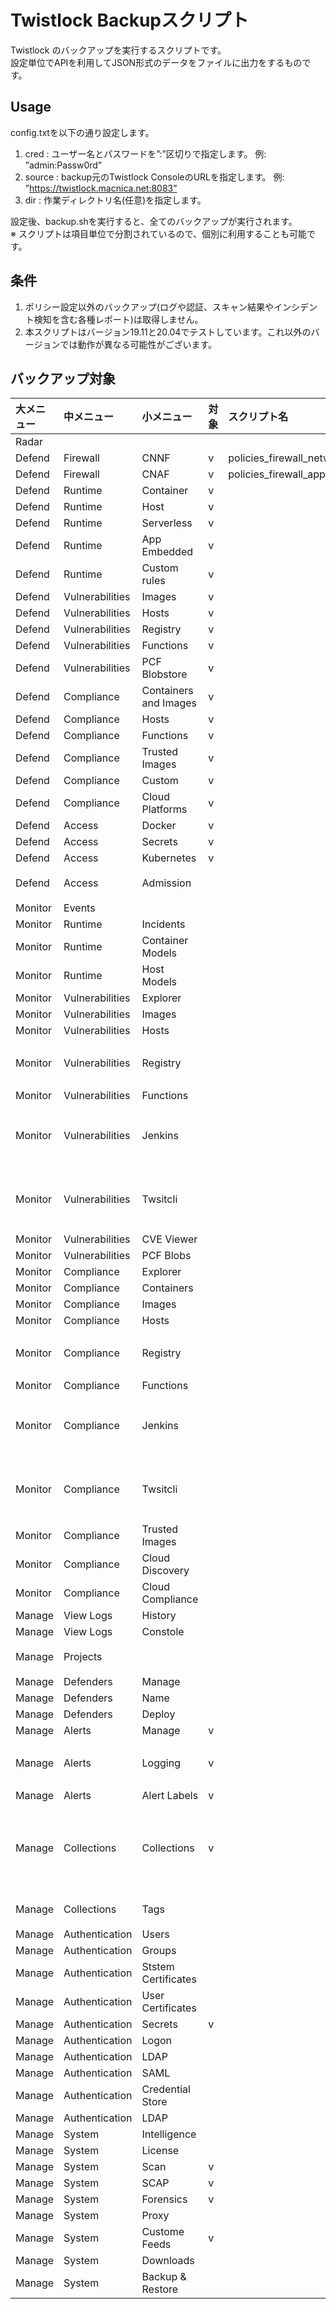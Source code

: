 # Twistlock Backupスクリプト

Twistlock のバックアップを実行するスクリプトです。  
設定単位でAPIを利用してJSON形式のデータをファイルに出力をするものです。

## Usage
config.txtを以下の通り設定します。

1. cred : ユーザー名とパスワードを”:”区切りで指定します。 例: ”admin:Passw0rd” 
2. source : backup元のTwistlock ConsoleのURLを指定します。 例: ”https://twistlock.macnica.net:8083”
3. dir : 作業ディレクトリ名(任意)を指定します。

設定後、backup.shを実行すると、全てのバックアップが実行されます。  
※ スクリプトは項目単位で分割されているので、個別に利用することも可能です。

## 条件
1. ポリシー設定以外のバックアップ(ログや認証、スキャン結果やインシデント検知を含む各種レポート)は取得しません。
2. 本スクリプトはバージョン19.11と20.04でテストしています。これ以外のバージョンでは動作が異なる可能性がございます。

## バックアップ対象

|大メニュー|中メニュー|小メニュー|対象|スクリプト名|備考|
|:---|:---|:---|---|:---|:---|
|Radar||||||
|Defend|Firewall|CNNF|v|policies_firewall_network.sh||
|Defend|Firewall|CNAF|v|policies_firewall_app.sh||
|Defend|Runtime|Container|v|||
|Defend|Runtime|Host|v|||
|Defend|Runtime|Serverless|v|||
|Defend|Runtime|App Embedded|v|||
|Defend|Runtime|Custom rules|v|||
|Defend|Vulnerabilities|Images|v|||
|Defend|Vulnerabilities|Hosts|v|||
|Defend|Vulnerabilities|Registry|v|||
|Defend|Vulnerabilities|Functions|v|||
|Defend|Vulnerabilities|PCF Blobstore|v|||
|Defend|Compliance|Containers and Images|v|||
|Defend|Compliance|Hosts|v|||
|Defend|Compliance|Functions|v|||
|Defend|Compliance|Trusted Images|v|||
|Defend|Compliance|Custom|v|||
|Defend|Compliance|Cloud Platforms|v|||
|Defend|Access|Docker|v|||
|Defend|Access|Secrets|v|||
|Defend|Access|Kubernetes|v|||
|Defend|Access|Admission|||(20.04より追加)|
|Monitor|Events|||||
|Monitor|Runtime|Incidents||||
|Monitor|Runtime|Container Models||||
|Monitor|Runtime|Host Models||||
|Monitor|Vulnerabilities|Explorer||||
|Monitor|Vulnerabilities|Images||||
|Monitor|Vulnerabilities|Hosts||||
|Monitor|Vulnerabilities|Registry|||(20.04ではImages配下に表示)|
|Monitor|Vulnerabilities|Functions||||
|Monitor|Vulnerabilities|Jenkins|||(20.04ではImages配下のCIに統合)|
|Monitor|Vulnerabilities|Twsitcli|||(20.04ではImages配下のCIに統合)|
|Monitor|Vulnerabilities|CVE Viewer||||
|Monitor|Vulnerabilities|PCF Blobs||||
|Monitor|Compliance|Explorer||||
|Monitor|Compliance|Containers||||
|Monitor|Compliance|Images||||
|Monitor|Compliance|Hosts||||
|Monitor|Compliance|Registry|||(20.04ではImages配下に表示)|
|Monitor|Compliance|Functions||||
|Monitor|Compliance|Jenkins|||(20.04ではImages配下のCIに統合)|
|Monitor|Compliance|Twsitcli|||(20.04ではImages配下のCIに統合)|
|Monitor|Compliance|Trusted Images||||
|Monitor|Compliance|Cloud Discovery||||
|Monitor|Compliance|Cloud Compliance||||
|Manage|View Logs|History||||
|Manage|View Logs|Constole||||
|Manage|Projects||||オンプレ版のみ|
|Manage|Defenders|Manage||||
|Manage|Defenders|Name||||
|Manage|Defenders|Deploy||||
|Manage|Alerts|Manage|v|||
|Manage|Alerts|Logging|v||(19.11ではSystem配下にある)|
|Manage|Alerts|Alert Labels|v|||
|Manage|Collections|Collections|v||(20.04ではメニューがCollections and Tadsとなっている)|
|Manage|Collections|Tags|||(20.04より追加)|
|Manage|Authentication|Users||||
|Manage|Authentication|Groups||||
|Manage|Authentication|Ststem Certificates||||
|Manage|Authentication|User Certificates||||
|Manage|Authentication|Secrets|v|||
|Manage|Authentication|Logon||||
|Manage|Authentication|LDAP||||
|Manage|Authentication|SAML||||
|Manage|Authentication|Credential Store||||
|Manage|Authentication|LDAP||||
|Manage|System|Intelligence||||
|Manage|System|License||||
|Manage|System|Scan|v|||
|Manage|System|SCAP|v|||
|Manage|System|Forensics|v|||
|Manage|System|Proxy||||
|Manage|System|Custome Feeds|v|||
|Manage|System|Downloads||||
|Manage|System|Backup & Restore||||


